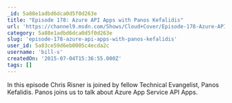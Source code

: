 ```yaml
---
_id: 5a88e1adbd6dca0d5f0d263e
title: "Episode 178: Azure API Apps with Panos Kefalidis"
url: 'https://channel9.msdn.com/Shows/Cloud+Cover/Episode-178-Azure-API-Apps-with-Panos-Kefalidis'
category: 5a88e1adbd6dca0d5f0d263e
slug: 'episode-178-azure-api-apps-with-panos-kefalidis'
user_id: 5a83ce59d6eb0005c4ecda2c
username: 'bill-s'
createdOn: '2015-07-04T15:36:55.000Z'
tags: []
---
```


In this episode Chris Risner is joined by fellow Technical Evangelist, Panos Kefalidis.  Panos joins us to talk about Azure App Service API Apps.  
